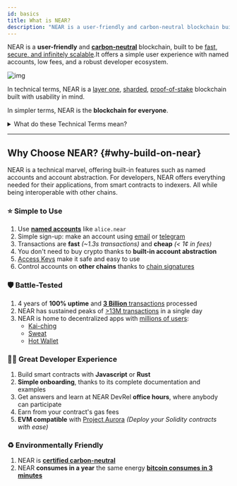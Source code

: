 ```yaml
---
id: basics
title: What is NEAR?
description: "NEAR is a user-friendly and carbon-neutral blockchain built for speed, security, and infinite scalability with features like named accounts, account abstraction, and cross-chain capabilities."
---
```


NEAR is a **user-friendly** and [**carbon-neutral**](https://near.org/blog/near-climate-neutral-product/) blockchain, built to be [fast, secure, and infinitely scalable](https://www.leewayhertz.com/comparison-of-blockchain-protocols#Parallel-comparison-of-various-blockchain-networks).It offers a simple user experience with named accounts, low fees, and a robust developer ecosystem.

![img](/docs/assets/welcome-pages/1.near-protocol.png)

In technical terms, NEAR is a [layer one](https://coinmarketcap.com/academy/glossary/layer-1-blockchain), [sharded](https://near.org/blog/near-launches-nightshade-sharding-paving-the-way-for-mass-adoption), [proof-of-stake](https://en.wikipedia.org/wiki/Proof_of_stake) blockchain built with usability in mind.

In simpler terms, NEAR is the **blockchain for everyone**.

<details>

<summary> What do these Technical Terms mean? </summary>

In technical terms, NEAR is a [layer-one](https://coinmarketcap.com/academy/glossary/layer-1-blockchain), [sharded](https://near.org/blog/near-launches-nightshade-sharding-paving-the-way-for-mass-adoption), [proof-of-stake](https://en.wikipedia.org/wiki/Proof_of_stake) blockchain built with usability in mind.

[Layer-1](https://coinmarketcap.com/academy/glossary/layer-1-blockchain) means NEAR is the foundation that supports everything else built on it. It keeps all the transaction records safe and unchangeable which keeps the network secure and trustworthy.

[Sharded](https://near.org/blog/near-launches-nightshade-sharding-paving-the-way-for-mass-adoption) means the network is broken into pieces that work in parallel. This helps NEAR process transactions quickly and efficiently.

[Proof-of-stake](https://en.wikipedia.org/wiki/Proof_of_stake) uses less electricity compared with other blockchains which use proof-of-work. Users show they own NEAR tokens to help run the network. This makes it cheaper and lets more people use it.

</details>

---

## Why Choose NEAR? {#why-build-on-near}

NEAR is a technical marvel, offering built-in features such as named accounts and account abstraction. For developers, NEAR offers everything needed for their applications, from smart contracts to indexers. All while being interoperable with other chains.

### ⭐ Simple to Use

1. Use [**named accounts**](./account-model.md) like `alice.near`
2. Simple sign-up: make an account using [email](https://dev.near.org/signup) or [telegram](https://web.telegram.org/k/#@herewalletbot)
3. Transactions are **fast** _(~1.3s transactions)_ and **cheap** _(< 1¢ in fees)_
4. You don't need to buy crypto thanks to **built-in account abstraction**
5. [Access Keys](./access-keys.md) make it safe and easy to use
6. Control accounts on **other chains** thanks to [chain signatures](../chain-abstraction/chain-signatures.md)

### 🛡️ Battle-Tested

1. 4 years of **100% uptime** and [**3 Billion** transactions](https://pikespeak.ai/near-world/overview) processed
2. NEAR has sustained peaks of [>13M transactions](https://pikespeak.ai/near-world/overview) in a single day
3. NEAR is home to decentralized apps with [millions of users](https://dappradar.com/rankings?range=30d):
    - [Kai-ching](https://cosmose.ai/)
    - [Sweat](https://sweateconomy.com/)
    - [Hot Wallet](https://t.me/herewalletbot/)

### 🧑‍💻 Great Developer Experience

1. Build smart contracts with **Javascript** or **Rust**
2. **Simple onboarding**, thanks to its complete documentation and examples
3. Get answers and learn at NEAR DevRel **office hours**, where anybody can participate
4. Earn from your contract's gas fees
5. **EVM compatible** with [Project Aurora](http://www.aurora.dev) _(Deploy your Solidity contracts with ease)_

### ♻️ Environmentally Friendly

1. NEAR is **[certified carbon-neutral](https://near.org/blog/the-near-blockchain-is-climate-neutral/)**
2. NEAR **consumes in a year** the same energy [**bitcoin consumes in 3 minutes**](https://medium.com/nearprotocol/how-near-went-carbon-neutral-e656db96da47#:~:text=The%20firm%20found%20that%20NEAR,PoS%20technology%20instead%20of%20PoW)
